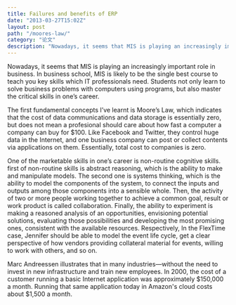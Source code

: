 ```yaml
---
title: Failures and benefits of ERP
date: "2013-03-27T15:02Z"
layout: post
path: "/moores-law/"
category: "论文"
description: "Nowadays, it seems that MIS is playing an increasingly important role in business. In business school, MIS is likely to be the single best course to teach you key skills which IT professionals need. Students not only learn to solve business problems with computers using programs, but also master the critical skills in one’s career."
---
```


Nowadays, it seems that MIS is playing an increasingly important role in business. In business school, MIS is likely to be the single best course to teach you key skills which IT professionals need. Students not only learn to solve business problems with computers using programs, but also master the critical skills in one’s career.

The first fundamental concepts I’ve learnt is Moore’s Law, which indicates that the cost of data communications and data storage is essentially zero, but does not mean a profesional should care about how fast a computer a company can buy for $100. Like Facebook and Twitter, they control huge data in the Internet, and one business company can post or collect contents via applications on them. Essentially, total cost to companies is zero.

One of the marketable skills in one’s career is non-routine cognitive skills. first of non-routine skills is abstract reasoning, which is the ability to make and manipulate models. The second one is systems thinking, which is the ability to model the components of the system, to connect the inputs and outputs among those components into a sensible whole. Then, the activity of two or more people working together to achieve a common goal, result or work product is called collaboration. Finally, the ability to experiment is making a reasoned analysis of an opportunities, envisioning potential solutions, evaluating those possibilities and developing the most promising ones, consistent with the available resources. Respectively, In the FlexTime case, Jennifer should be able to model the event life cycle, get a clear perspective of how vendors providing collateral material for events, willing to work with others, and so on.

Marc Andreessen illustrates that in many industries—without the need to invest in new infrastructure and train new employees. In 2000, the cost of a customer running a basic Internet application was approximately $150,000 a month. Running that same application today in Amazon's cloud costs about $1,500 a month.
